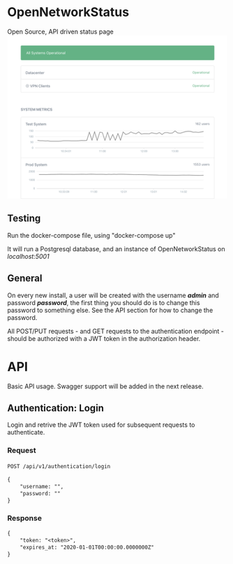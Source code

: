 # OpenNetworkStatus
Open Source, API driven status page
![Image of OpenNetworkStatus](https://github.com/patrickfnielsen/OpenNetworkStatus/blob/master/screenshots/screenshot.png)

## Testing
Run the docker-compose file, using "docker-compose up"

It will run a Postgresql database, and an instance of OpenNetworkStatus on *localhost:5001*

## General
On every new install, a user will be created with the username ***admin*** and password ***password***, the first thing you should do is to change this password to something else.
See the API section for how to change the password.

All POST/PUT requests - and GET requests to the authentication endpoint - should be authorized with a JWT token in the authorization header.

# API
Basic API usage. Swagger support will be added in the next release.

## Authentication: Login
Login and retrive the JWT token used for subsequent requests to authenticate.
### Request
`POST /api/v1/authentication/login`

    {
        "username: "",
        "password: ""
    }

### Response
    {
        "token: "<token>",
        "expires_at: "2020-01-01T00:00:00.0000000Z"
    }
